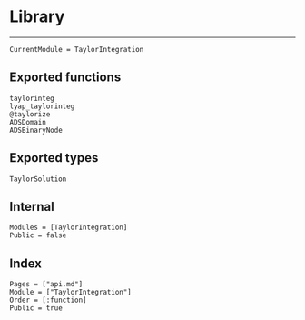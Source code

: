 # Library

---

```@meta
CurrentModule = TaylorIntegration
```

## Exported functions

```@docs
taylorinteg
lyap_taylorinteg
@taylorize
ADSDomain
ADSBinaryNode
```

## Exported types

```@docs
TaylorSolution
```

## Internal

```@autodocs
Modules = [TaylorIntegration]
Public = false
```

## Index

```@index
Pages = ["api.md"]
Module = ["TaylorIntegration"]
Order = [:function]
Public = true
```
